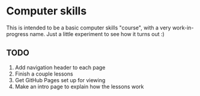 # Computer skills

This is intended to be a basic computer skills "course", with a very
work-in-progress name. Just a little experiment to see how it turns
out :)

## TODO

1. Add navigation header to each page
2. Finish a couple lessons
3. Get GitHub Pages set up for viewing
4. Make an intro page to explain how the lessons work
